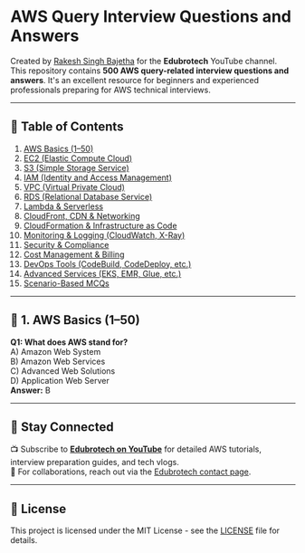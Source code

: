 # AWS Query Interview Questions and Answers

Created by [Rakesh Singh Bajetha](https://www.youtube.com/@edubrotech?sub_confirmation=1) for the **Edubrotech** YouTube channel.  
This repository contains **500 AWS query-related interview questions and answers**. It's an excellent resource for beginners and experienced professionals preparing for AWS technical interviews.

---

## 📘 Table of Contents

1. [AWS Basics (1–50)](#1-aws-basics-1–50)
2. [EC2 (Elastic Compute Cloud)](#2-ec2-elastic-compute-cloud)
3. [S3 (Simple Storage Service)](#3-s3-simple-storage-service)
4. [IAM (Identity and Access Management)](#4-iam-identity-and-access-management)
5. [VPC (Virtual Private Cloud)](#5-vpc-virtual-private-cloud)
6. [RDS (Relational Database Service)](#6-rds-relational-database-service)
7. [Lambda & Serverless](#7-lambda--serverless)
8. [CloudFront, CDN & Networking](#8-cloudfront-cdn--networking)
9. [CloudFormation & Infrastructure as Code](#9-cloudformation--infrastructure-as-code)
10. [Monitoring & Logging (CloudWatch, X-Ray)](#10-monitoring--logging-cloudwatch-x-ray)
11. [Security & Compliance](#11-security--compliance)
12. [Cost Management & Billing](#12-cost-management--billing)
13. [DevOps Tools (CodeBuild, CodeDeploy, etc.)](#13-devops-tools-codebuild-codedeploy-etc)
14. [Advanced Services (EKS, EMR, Glue, etc.)](#14-advanced-services-eks-emr-glue-etc)
15. [Scenario-Based MCQs](#15-scenario-based-mcqs)

---

## 🧠 1. AWS Basics (1–50)

**Q1: What does AWS stand for?**  
A) Amazon Web System  
B) Amazon Web Services  
C) Advanced Web Solutions  
D) Application Web Server  
**Answer:** B

<!-- Add more questions here in similar format -->

---

## 📢 Stay Connected

📺 Subscribe to **[Edubrotech on YouTube](https://www.youtube.com/@edubrotech?sub_confirmation=1)** for detailed AWS tutorials, interview preparation guides, and tech vlogs.  
📧 For collaborations, reach out via the [Edubrotech contact page](https://www.youtube.com/@edubrotech/about).

---

## 📜 License

This project is licensed under the MIT License - see the [LICENSE](LICENSE) file for details.

